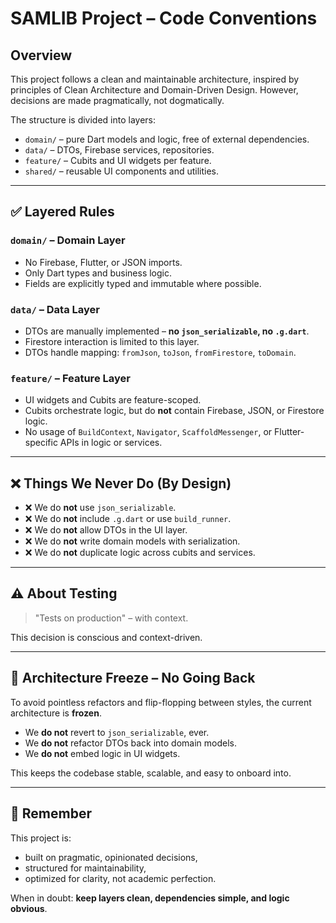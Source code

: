 # SAMLIB Project – Code Conventions

## Overview

This project follows a clean and maintainable architecture, inspired by principles of Clean Architecture and Domain-Driven Design. However, decisions are made pragmatically, not dogmatically.

The structure is divided into layers:

- `domain/` – pure Dart models and logic, free of external dependencies.
- `data/` – DTOs, Firebase services, repositories.
- `feature/` – Cubits and UI widgets per feature.
- `shared/` – reusable UI components and utilities.

---

## ✅ Layered Rules

### `domain/` – Domain Layer

- No Firebase, Flutter, or JSON imports.
- Only Dart types and business logic.
- Fields are explicitly typed and immutable where possible.

### `data/` – Data Layer

- DTOs are manually implemented – **no `json_serializable`, no `.g.dart`**.
- Firestore interaction is limited to this layer.
- DTOs handle mapping: `fromJson`, `toJson`, `fromFirestore`, `toDomain`.

### `feature/` – Feature Layer

- UI widgets and Cubits are feature-scoped.
- Cubits orchestrate logic, but do **not** contain Firebase, JSON, or Firestore logic.
- No usage of `BuildContext`, `Navigator`, `ScaffoldMessenger`, or Flutter-specific APIs in logic or services.

---

## ❌ Things We Never Do (By Design)

- ❌ We do **not** use `json_serializable`.
- ❌ We do **not** include `.g.dart` or use `build_runner`.
- ❌ We do **not** allow DTOs in the UI layer.
- ❌ We do **not** write domain models with serialization.
- ❌ We do **not** duplicate logic across cubits and services.

---

## ⚠️ About Testing

> "Tests on production" – with context.



This decision is conscious and context-driven. 


---

## 🚷 Architecture Freeze – No Going Back

To avoid pointless refactors and flip-flopping between styles, the current architecture is **frozen**.

- We **do not** revert to `json_serializable`, ever.
- We **do not** refactor DTOs back into domain models.
- We **do not** embed logic in UI widgets.

This keeps the codebase stable, scalable, and easy to onboard into.

---

## 🧠 Remember

This project is:
- built on pragmatic, opinionated decisions,
- structured for maintainability,
- optimized for clarity, not academic perfection.

When in doubt: **keep layers clean, dependencies simple, and logic obvious**.
